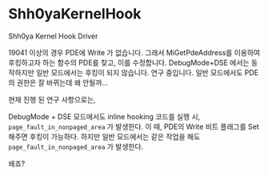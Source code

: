 # Shh0yaKernelHook
Shh0ya Kernel Hook Driver

19041 이상의 경우 PDE에 Write 가 없습니다.
그래서 MiGetPdeAddress를 이용하여 후킹하고자 하는 함수의 PDE를 찾고, 이를 수정합니다.
DebugMode+DSE 에서는 동작하지만 일반 모드에서는 후킹이 되지 않습니다.
연구 중입니다.
일반 모드에서도 PDE의 권한은 잘 바뀌는데 왜 안될까...

현재 진행 된 연구 사항으로는,

DebugMode + DSE 모드에서도 inline hooking 코드를 실행 시, `page_fault_in_nonpaged_area` 가 발생한다.
이 때, PDE의 Write 비트 플래그를 Set 해주면 후킹이 가능하다.
하지만 일반 모드에서는 같은 작업을 해도 `page_fault_in_nonpaged_area` 가 발생한다.

왜죠?
